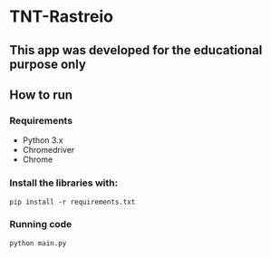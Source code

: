 # TNT-Rastreio

## This app was developed for the educational purpose only

## How to run

### Requirements

* Python 3.x
* Chromedriver
* Chrome

### Install the libraries with:
```
pip install -r requirements.txt
```
### Running code

```
python main.py
```
